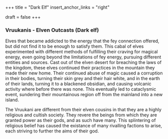 +++
title = "Dark Elf"
insert_anchor_links = "right"

draft = false
+++

### Vruukanis - Elven Outcasts (Dark elf)
Elves that became addicted to the energy that the fey connection offered, but did not find it to be enough to satisfy them. This cabal of elves experimented with different methods of fulfilling their craving for magical energy, even going beyond the limitations of fey energy, pursuing different entities and sources. Cast out of the elven desert for breaching the laws of the kingdom, these elves continued their practices in the mountain they made their new home. Their continued abuse of magic caused a corruption in their bodies, turning their skin grey and their hair white, and in the earth of their lands, turning it to a blackened obsidian, and causing volcanic activity where before there was none. This eventually led to cataclysmic event, sundering their mountainous region off from the mainland into a new island.

The Vruukani are different from their elven cousins in that they are a highly religious and cultish society. They revere the beings from which they are granted power as their gods, and as such have many. This splintering of religious belief has caused the existance of many rivalling factions to arise, each striving to further the aims of their god.
